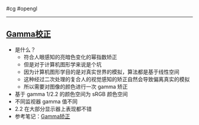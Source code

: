 #cg #opengl 

---

## [Gamma校正](https://learnopengl-cn.github.io/05%20Advanced%20Lighting/02%20Gamma%20Correction/)
- 是什么？
	- 符合人眼感知的亮暗色变化的幂指数矫正
	- 但是对于计算机图形学来说是个坑
	- 因为计算机图形学目的是对真实世界的模拟，算法都是基于线性空间
	- 这种经过二次处理的复合人的视觉感知的矫正自然会导致偏离真实的模拟
	- 所以需要对图像的颜色进行一次 gamma 矫正
- 基于 gamma 1/2.2 的颜色空间为 sRGB 颜色空间
- 不同监视器 gamma 值不同
- 2.2 在大部分显示器上表现都不错
- 参考笔记：[Gamma矫正](../../../../常见概念/Gamma矫正.md)

